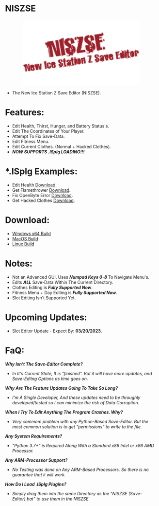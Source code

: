 # NISZSE

<p align="center">
    <img width="384" height="216" src="https://github.com/Cracko298/NISZSE/blob/main/saved_output.png" alt="NISZSE (New ISZ Save-Editor).">
</p>

- The New Ice Station Z Save Editor (NISZSE).

# Features:
- Edit Health, Thirst, Hunger, and Battery Status's.
- Edit The Coordinates of Your Player.
- Attempt To Fix Save-Data.
- Edit Fitness Menu.
- Edit Current Clothes. (Normal + Hacked Clothes).
- ***NOW SUPPORTS .ISplg LOADING!!!***

# *.ISplg Examples:
- Edit Health [Download](https://github.com/Cracko298/ISplg-Compiler/releases/download/v1.1/health.ISplg).
- Get Flamethrower [Download](https://github.com/Cracko298/ISplg-Compiler/releases/download/v1.1/flame.ISplg).
- Fix OpenByte Error [Download](https://github.com/Cracko298/ISplg-Compiler/releases/download/v1.1/error.ISplg).
- Get Hacked Clothes [Download](https://github.com/Cracko298/ISplg-Compiler/releases/download/v1.1/clothes.ISplg).

# Download:
- [Windows x64 Build](https://github.com/Cracko298/NISZSE/blob/main/NISZSE%20(Windows).zip?raw=true)
- [MacOS Build](https://github.com/Cracko298/NISZSE/blob/main/NISZSE%20(MacOS,%20Linux).zip?raw=true)
- [Linux Build](https://github.com/Cracko298/NISZSE/blob/main/NISZSE%20(MacOS,%20Linux).zip?raw=true)

# Notes:
- Not an Advanced GUI. Uses ***Numpad Keys 0-8*** To Navigate Menu's.
- Edits ***ALL*** Save-Data Within The Current Directory.
- Clothes Editing is ***Fully Supported Now***.
- Fitness Menu + Day Editing is ***Fully Supported Now***.
- Slot Editing Isn't Supported Yet.

# Upcoming Updates:
- Slot Editor Update - Expect By: **03/20/2023**.

# FaQ:
***Why Isn't The Save-Editor Complete?***

- *In It's Current State, It is "finished". But it will have more updates, and Save-Editng Options as time goes on.*

***Why Are The Feature Updates Going To Take So Long?***

- *I'm A Single Developer, And these updates need to be throughly developed/tested so I can minimize the risk of Data Corruption.*

***When I Try To Edit Anything The Program Crashes. Why?***

- *Very commom problem with any Python-Based Save-Editor. But the most common solution is to get "permissions" to write to the file.*

***Any System Requirements?***

- *"Python 3.7+" is Required Along With a Standard x86 Intel or x86 AMD Processor.*

***Any ARM-Processor Support?***

- *No Testing was done on Any ARM-Based Processors. So there is no guarantee that it will work.*

***How Do I Load .ISplg Plugins?***

- *Simply drag them into the same Directory as the "NISZSE (Save-Editor).bat" to use them in the NISZSE.*
